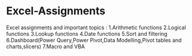 # Excel-Assignments
Excel assignments and important topics : 
1.Arithmetic functions
2.Logical functions 
3.Lookup functions
4.Date functions
5.Sort and filtering
6.Dashboard(Power Query,Power Pivot,Data Modelling,Pivot tables and charts,slicers)
7.Macro and VBA 
